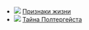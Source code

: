 * ![](/books/sf_action/Сергей%20Недоруб/Признаки%20жизни.jpg) [Признаки жизни](/books/sf_action/Сергей%20Недоруб/Признаки%20жизни)
* ![](/books/sf_action/Сергей%20Недоруб/Тайна%20Полтергейста.jpg) [Тайна Полтергейста](/books/sf_action/Сергей%20Недоруб/Тайна%20Полтергейста)